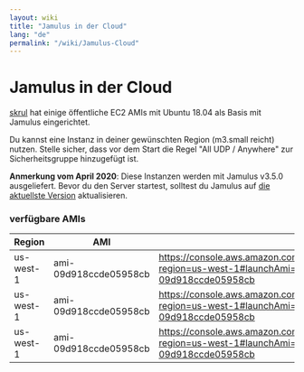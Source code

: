 ```yaml
---
layout: wiki
title: "Jamulus in der Cloud"
lang: "de"
permalink: "/wiki/Jamulus-Cloud"
---
```


# Jamulus in der Cloud

[skrul](https://sourceforge.net/u/skrulx/profile/) hat einige öffentliche EC2 AMIs mit Ubuntu 18.04 als Basis mit Jamulus eingerichtet. 

Du kannst eine Instanz in deiner gewünschten Region (m3.small reicht) nutzen. Stelle sicher, dass vor dem Start die Regel "All UDP / Anywhere" zur Sicherheitsgruppe hinzugefügt ist.

**Anmerkung vom April 2020**: Diese Instanzen werden mit Jamulus v3.5.0 ausgeliefert. Bevor du den Server startest, solltest du Jamulus auf [die aktuellste Version](https://github.com/corrados/jamulus/releases) aktualisieren.

### verfügbare AMIs

| Region  | AMI  |   |
|---|---|---|
| us-west-1  |  ami-09d918ccde05958cb |  https://console.aws.amazon.com/ec2/home?region=us-west-1#launchAmi=ami-09d918ccde05958cb |
| us-west-1  |  ami-09d918ccde05958cb |  https://console.aws.amazon.com/ec2/home?region=us-west-1#launchAmi=ami-09d918ccde05958cb |
| us-west-1  |  ami-09d918ccde05958cb |  https://console.aws.amazon.com/ec2/home?region=us-west-1#launchAmi=ami-09d918ccde05958cb |
